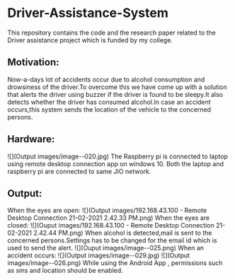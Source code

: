 # Driver-Assistance-System
This repository contains the code and the research paper related to the Driver assistance project which is funded by my college.
## Motivation:
Now-a-days lot of accidents occur due to alcohol consumption and drowsiness of the driver.To overcome this we have come up with a solution that alerts the driver using buzzer if the driver is found to be sleepy.It also detects whether the driver has consumed alcohol.In case an accident occurs,this system sends the location of the vehicle to the concerned persons.
## Hardware:
![](Output images/image--020.jpg)
The Raspberry pi is connected to laptop using remote desktop connection app on windows 10.
Both the laptop and raspberry pi are connected to same JIO network.
## Output:
  When the eyes are open:
![](Output images/192.168.43.100 - Remote Desktop Connection 21-02-2021 2.42.33 PM.png)
  When the eyes are closed:
![](Ouput images/192.168.43.100 - Remote Desktop Connection 21-02-2021 2.42.44 PM.png)
When alcohol is detected,mail is sent to the concerned persons.Settings has to be changed for the email id which is used to send the alert.
![](Ouput images/image--025.png)
When an accident occurs:
![](Output images/image--029.jpg)
![](Output images/image--026.png)
While using the Android App , permissions such as sms and location should be enabled.


  
